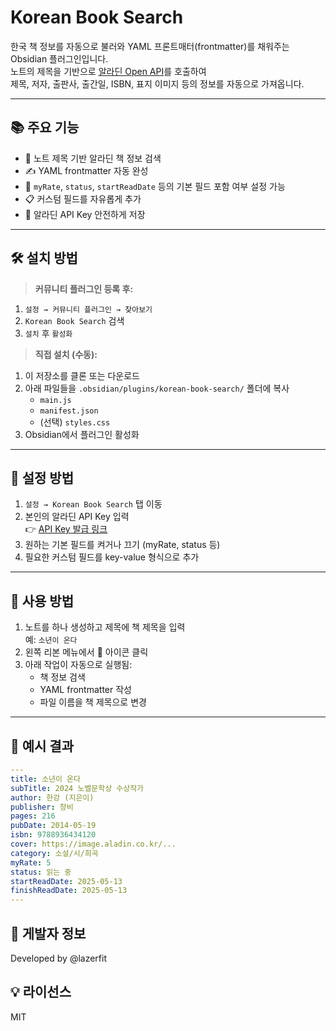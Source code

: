 # Korean Book Search

한국 책 정보를 자동으로 불러와 YAML 프론트매터(frontmatter)를 채워주는 Obsidian 플러그인입니다.  
노트의 제목을 기반으로 [알라딘 Open API](https://www.aladin.co.kr/ttb/api/Intro.aspx)를 호출하여  
제목, 저자, 출판사, 출간일, ISBN, 표지 이미지 등의 정보를 자동으로 가져옵니다.

---

## 📚 주요 기능

- 📖 노트 제목 기반 알라딘 책 정보 검색
- ✍️ YAML frontmatter 자동 완성
- 🧩 `myRate`, `status`, `startReadDate` 등의 기본 필드 포함 여부 설정 가능
- 📋 커스텀 필드를 자유롭게 추가
- 🔐 알라딘 API Key 안전하게 저장

---

## 🛠️ 설치 방법

> **커뮤니티 플러그인 등록 후:**

1. `설정 → 커뮤니티 플러그인 → 찾아보기`
2. `Korean Book Search` 검색
3. `설치` 후 `활성화`

> **직접 설치 (수동):**

1. 이 저장소를 클론 또는 다운로드
2. 아래 파일들을 `.obsidian/plugins/korean-book-search/` 폴더에 복사
	- `main.js`
	- `manifest.json`
	- (선택) `styles.css`
3. Obsidian에서 플러그인 활성화

---

## 🔧 설정 방법

1. `설정 → Korean Book Search` 탭 이동
2. 본인의 알라딘 API Key 입력  
   👉 [API Key 발급 링크](https://www.aladin.co.kr/ttb/api/Intro.aspx)
3. 원하는 기본 필드를 켜거나 끄기 (myRate, status 등)
4. 필요한 커스텀 필드를 key-value 형식으로 추가

---

## 🚀 사용 방법

1. 노트를 하나 생성하고 제목에 책 제목을 입력  
   예: `소년이 온다`
2. 왼쪽 리본 메뉴에서 📖 아이콘 클릭
3. 아래 작업이 자동으로 실행됨:
	- 책 정보 검색
	- YAML frontmatter 작성
	- 파일 이름을 책 제목으로 변경

---

## 🧱 예시 결과

```yaml
---
title: 소년이 온다
subTitle: 2024 노벨문학상 수상작가
author: 한강 (지은이)
publisher: 창비
pages: 216
pubDate: 2014-05-19
isbn: 9788936434120
cover: https://image.aladin.co.kr/...
category: 소설/시/희곡
myRate: 5
status: 읽는 중
startReadDate: 2025-05-13
finishReadDate: 2025-05-13
---
```

## 🙋 게발자 정보
Developed by @lazerfit

## 💡 라이선스
MIT
